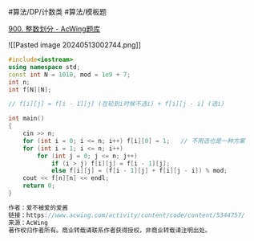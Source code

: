 
#算法/DP/计数类 #算法/模板题 

[900. 整数划分 - AcWing题库](https://www.acwing.com/problem/content/902/)


![[Pasted image 20240513002744.png]]


```cpp
#include<iostream>
using namespace std;
const int N = 1010, mod = 1e9 + 7;
int n;
int f[N][N];

// f[i][j] = f[i - 1][j] (在轮到i时候不选i) + f[i][j - i] (选i)

int main()
{
    cin >> n;
    for (int i = 0; i <= n; i++) f[i][0] = 1;   // 不用选也是一种方案
    for (int i = 1; i <= n; i++)
        for (int j = 0; j <= n; j++)
            if (i > j) f[i][j] = f[i - 1][j];
            else f[i][j] = (f[i - 1][j] + f[i][j - i]) % mod;
    cout << f[n][n] << endl;
    return 0;
}

作者：爱不被爱的爱酱
链接：https://www.acwing.com/activity/content/code/content/5344757/
来源：AcWing
著作权归作者所有。商业转载请联系作者获得授权，非商业转载请注明出处。
```